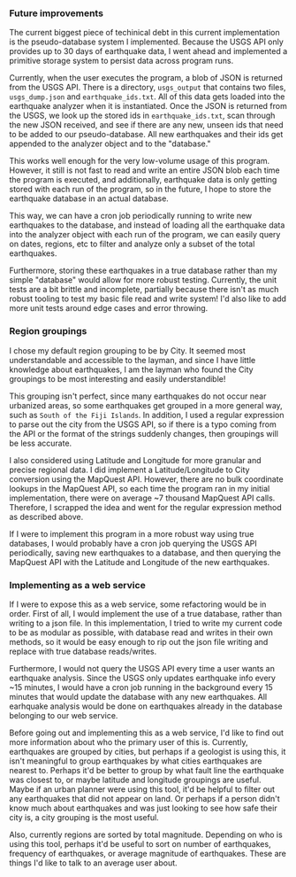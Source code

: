 ### Future improvements

The current biggest piece of techinical debt in this current implementation is the pseudo-database system I implemented.  Because the USGS API only provides up to 30 days of earthquake data, I went ahead and implemented a primitive storage system to persist data across program runs.  

Currently, when the user executes the program, a blob of JSON is returned from the USGS API.  There is a directory, `usgs_output` that contains two files, `usgs_dump.json` and `earthquake_ids.txt`.  All of this data gets loaded into the earthquake analyzer when it is instantiated.  Once the JSON is returned from the USGS, we look up the stored ids in `earthquake_ids.txt`, scan through the new JSON received, and see if there are any new, unseen ids that need to be added to our pseudo-database.  All new earthquakes and their ids get appended to the analyzer object and to the "database."  

This works well enough for the very low-volume usage of this program.  However, it still is not fast to read and write an entire JSON blob each time the program is executed, and additionally, earthquake data is only getting stored with each run of the program, so in the future, I hope to store the earthquake database in an actual database.  

This way, we can have a cron job periodically running to write new earthquakes to the database, and instead of loading all the earthquake data into the analyzer object with each run of the program, we can easily query on dates, regions, etc to filter and analyze only a subset of the total earthquakes.

Furthermore, storing these earthquakes in a true database rather than my simple "database" would allow for more robust testing.  Currently, the unit tests are a bit brittle and incomplete, partially because there isn't as much robust tooling to test my basic file read and write system!  I'd also like to add more unit tests around edge cases and error throwing.


### Region groupings

I chose my default region grouping to be by City.  It seemed most understandable and accessible to the layman, and since I have little knowledge about earthquakes, I am the layman who found the City groupings to be most interesting and easily understandible!  

This grouping isn't perfect, since many earthquakes do not occur near urbanized areas, so some earthquakes get grouped in a more general way, such as `South of the Fiji Islands`.  In addition, I used a regular expression to parse out the city from the USGS API, so if there is a typo coming from the API or the format of the strings suddenly changes, then groupings will be less accurate.

I also considered using Latitude and Longitude for more granular and precise regional data.  I did implement a Latitude/Longitude to City conversion using the MapQuest API.  However, there are no bulk coordinate lookups in the MapQuest API, so each time the program ran in my initial implementation, there were on average ~7 thousand MapQuest API calls.  Therefore, I scrapped the idea and went for the regular expression method as described above.  

If I were to implement this program in a more robust way using true databases, I would probably have a cron job querying the USGS API periodically, saving new earthquakes to a database, and then querying the MapQuest API with the Latitude and Longitude of the new earthquakes.  


### Implementing as a web service

If I were to expose this as a web service, some refactoring would be in order.  First of all, I would implement the use of a true database, rather than writing to a json file.  In this implementation, I tried to write my current code to be as modular as possible, with database read and writes in their own methods, so it would be easy enough to rip out the json file writing and replace with true database reads/writes.

Furthermore, I would not query the USGS API every time a user wants an earthquake analysis.  Since the USGS only updates earthquake info every ~15 minutes, I would have a cron job running in the background every 15 minutes that would update the database with any new earthquakes.  All earhquake analysis would be done on earthquakes already in the database belonging to our web service.

Before going out and implementing this as a web service, I'd like to find out more information about who the primary user of this is.  Currently, earthquakes are grouped by cities, but perhaps if a geologist is using this, it isn't meaningful to group earthquakes by what cities earthquakes are nearest to.  Perhaps it'd be better to group by what fault line the earthquake was closest to, or maybe latitude and longitude groupings are useful.  Maybe if an urban planner were using this tool, it'd be helpful to filter out any earthquakes that did not appear on land.  Or perhaps if a person didn't know much about earthquakes and was just looking to see how safe their city is, a city grouping is the most useful.  

Also, currently regions are sorted by total magnitude.  Depending on who is using this tool, perhaps it'd be useful to sort on number of earthquakes, frequency of earthquakes, or average magnitude of earthquakes.  These are things I'd like to talk to an average user about.

